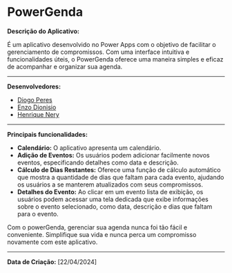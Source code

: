 # PowerGenda

**Descrição do Aplicativo:**

É um aplicativo desenvolvido no Power Apps com o objetivo de facilitar o gerenciamento de compromissos. Com uma interface intuitiva e funcionalidades úteis, o PowerGenda oferece uma maneira simples e eficaz de acompanhar e organizar sua agenda.

---

**Desenvolvedores:**
- [Diogo Peres](https://github.com/DiogoMartins9)
- [Enzo Dionisio]()
- [Henrique Nery](https://github.com/henriquenery1)

---

**Principais funcionalidades:**
- **Calendário:** O aplicativo apresenta um calendário.
- **Adição de Eventos:** Os usuários podem adicionar facilmente novos eventos, especificando detalhes como data e descrição.
- **Cálculo de Dias Restantes:** Oferece uma função de cálculo automático que mostra a quantidade de dias que faltam para cada evento, ajudando os usuários a se manterem atualizados com seus compromissos.
- **Detalhes do Evento:** Ao clicar em um evento lista de exibição, os usuários podem acessar uma tela dedicada que exibe informações sobre o evento selecionado, como data, descrição e dias que faltam para o evento.

Com o powerGenda, gerenciar sua agenda nunca foi tão fácil e conveniente. Simplifique sua vida e nunca perca um compromisso novamente com este aplicativo.

---

**Data de Criação:**
[22/04/2024]
